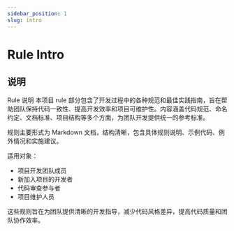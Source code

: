 ```yaml
---
sidebar_position: 1
slug: intro
---
```


# Rule Intro

## 说明

Rule 说明
本项目 rule 部分包含了开发过程中的各种规范和最佳实践指南，旨在帮助团队保持代码一致性、提高开发效率和项目可维护性。内容涵盖代码规范、命名约定、文档标准、项目结构等多个方面，为团队开发提供统一的参考标准。

规则主要形式为 Markdown 文档，结构清晰，包含具体规则说明、示例代码、例外情况和实施建议。

适用对象：

- 项目开发团队成员
- 新加入项目的开发者
- 代码审查参与者
- 项目维护人员

这些规则旨在为团队提供清晰的开发指导，减少代码风格差异，提高代码质量和团队协作效率。
